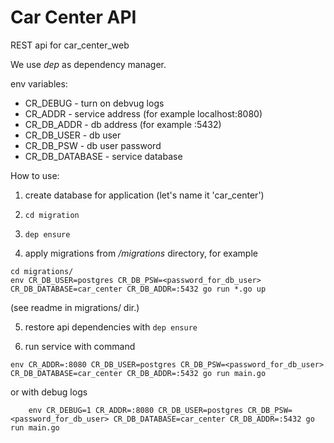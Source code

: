 
# Car Center API

REST api for car_center_web

We use *dep* as dependency manager.

env variables:

- CR_DEBUG - turn on debvug logs
- CR_ADDR - service address (for example localhost:8080)
- CR_DB_ADDR - db address (for example :5432)
- CR_DB_USER - db user
- CR_DB_PSW - db user password
- CR_DB_DATABASE - service database

How to use:
1. create database for application (let's name it 'car_center')

2. `cd migration`

3. `dep ensure`

4. apply migrations from */migrations* directory, for example
```
cd migrations/
env CR_DB_USER=postgres CR_DB_PSW=<password_for_db_user> CR_DB_DATABASE=car_center CR_DB_ADDR=:5432 go run *.go up
```
(see readme in migrations/ dir.)

5. restore api dependencies with `dep ensure`

6. run service with command
```
env CR_ADDR=:8080 CR_DB_USER=postgres CR_DB_PSW=<password_for_db_user> CR_DB_DATABASE=car_center CR_DB_ADDR=:5432 go run main.go
```
or with debug logs
```
    env CR_DEBUG=1 CR_ADDR=:8080 CR_DB_USER=postgres CR_DB_PSW=<password_for_db_user> CR_DB_DATABASE=car_center CR_DB_ADDR=:5432 go run main.go
```
